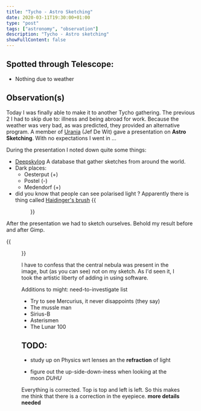 ```yaml
---
title: "Tycho - Astro Sketching"
date: 2020-03-11T19:30:00+01:00
type: "post"
tags: ["astronomy", "observation"]
description: "Tycho - Astro sketching"
showFullContent: false
---
```


## Spotted through Telescope:

* Nothing due to weather 

## Observation(s)

Today I was finally able to make it to another Tycho gathering. The previous 2 I had to skip due to: illness and being abroad for work. Because the weather was very bad, as was predicted, they provided an alternative program. A member of [Urania](https://www.urania.be/) (Jef De Wit) gave a presentation on **Astro Sketching**. With no expectations I went in ...

During the presentation I noted down quite some things:

* [Deepskylog](https://www.deepskylog.be/) A database that gather sketches from around the world.
* Dark places: 
  * Oesterput (+)
  * Postel (-)
  * Medendorf (+)
* did you know that people can see polarised light ? Apparently there is thing called [Haidinger's brush](https://en.wikipedia.org/wiki/Haidinger%27s_brush)
{{<figure position="center" src="https://upload.wikimedia.org/wikipedia/commons/6/63/Haidinger%27s_brush.jpg" title="Haidinger's brush">}}

After the presentation we had to sketch ourselves. Behold my result before and after Gimp.

{{<figure position="center" src="/weblog/images/astronomy/sketch.png" title="Raw & Gimp'ed sketch">}}

I have to confess that the central nebula was present in the image, but (as you can see) not on my sketch. As I'd seen it, I took the artistic liberty of adding in using software.

Additions to might: need-to-investigate list

* Try to see Mercurius, it never disappoints (they say)
* The mussle man
* Sirius-B
* Asterismen
* The Lunar 100


## TODO:

* study up on Physics wrt lenses an the **refraction** of light

* figure out the up-side-down-iness when looking at the moon *DUHU*

Everything is corrected. Top is top and left is left. So this makes me think that there is a correction in the eyepiece. **more details needed**